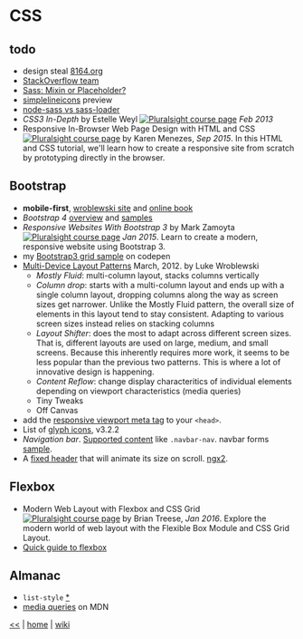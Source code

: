 # CSS

## todo
+ design steal [8164.org](http://www.8164.org/)
+ [StackOverflow team](https://stackoverflow.com/company/team)
+ [Sass: Mixin or Placeholder?](https://www.sitepoint.com/sass-mixin-placeholder/)
+ [simplelineicons](http://simplelineicons.com/) preview
+ [node-sass vs sass-loader](https://stackoverflow.com/questions/33310216/scss-loader-with-webpack)
+ _CSS3 In-Depth_ by Estelle Weyl [![Pluralsight course page](https://img.shields.io/badge/Pluralsight-course-lightgrey.svg)](https://app.pluralsight.com/library/courses/css3-in-depth/table-of-contents) *Feb 2013*
+ Responsive In-Browser Web Page Design with HTML and CSS
[![Pluralsight course page](https://img.shields.io/badge/Pluralsight-course-lightgrey.svg)](https://app.pluralsight.com/library/courses/responsive-browser-web-page-design-html-css-2262/table-of-contents) 
by Karen Menezes, _Sep 2015_. In this HTML and CSS tutorial, we'll learn how to create a responsive site from scratch by prototyping directly in the browser.

## Bootstrap
+ **mobile-first**, [wroblewski site](http://static.lukew.com/MobileFirst_LukeW.pdf) and [online book](http://www.ferrispark.com/audio/DOCUMENTS/mobile-first.pdf)
+ _Bootstrap 4_ [overview](http://getbootstrap.com/docs/4.0/layout/overview/) and [samples](http://getbootstrap.com/docs/4.0/examples/)
+ _Responsive Websites With Bootstrap 3_ by Mark Zamoyta [![Pluralsight course page](https://img.shields.io/badge/Pluralsight-course-lightgrey.svg)](https://app.pluralsight.com/library/courses/responsive-websites-bootstrap3/table-of-contents) *Jan 2015*. Learn to create a modern, responsive website using Bootstrap 3. 
+ my [Bootstrap3 grid sample](https://codepen.io/illegitimis/pen/zzwvRv) on codepen
+ [Multi-Device Layout Patterns](https://www.lukew.com/ff/entry.asp?1514)  March, 2012. by Luke Wroblewski
  - _Mostly Fluid_: multi-column layout, stacks columns vertically
  - _Column drop_: starts with a multi-column layout and ends up with a single column layout, dropping columns along the way as screen sizes get narrower. Unlike the Mostly Fluid pattern, the overall size of elements in this layout tend to stay consistent. Adapting to various screen sizes instead relies on stacking columns
  - _Layout Shifter_: does the most to adapt across different screen sizes. That is, different layouts are used on large, medium, and small screens. Because this inherently requires more work, it seems to be less popular than the previous two patterns. This is where a lot of innovative design is happening.
  - _Content Reflow_: change display characteritics of individual elements depending on viewport characteristics (media queries)
  - Tiny Tweaks
  - Off Canvas
+ add the [responsive viewport meta tag](http://getbootstrap.com/docs/4.0/getting-started/introduction/#responsive-meta-tag) to your `<head>`.
+ List of [glyph icons](http://glyphicons.bootstrapcheatsheets.com/), v3.2.2
+ _Navigation bar_. [Supported content](https://getbootstrap.com/docs/4.0/components/navbar/#supported-content) like  `.navbar-nav`. navbar forms [sample](http://v4-alpha.getbootstrap.com/components/navbar/#forms).
+ A [fixed header](https://github.com/codrops/AnimatedHeader) that will animate its size on scroll. [ngx2](https://github.com/mvanbeusekom/Angular-2---Animated-Header).


## Flexbox
+ Modern Web Layout with Flexbox and CSS Grid
[![Pluralsight course page](https://img.shields.io/badge/Pluralsight-course-lightgrey.svg)](https://app.pluralsight.com/library/courses/modern-web-layout-flexbox-css-grid/table-of-contents)
by Brian Treese, *Jan 2016*. Explore the modern world of web layout with the Flexible Box Module and CSS Grid Layout.
+ [Quick guide to flexbox](https://css-tricks.com/snippets/css/a-guide-to-flexbox/)

## Almanac
+ `list-style` [*](https://css-tricks.com/almanac/properties/l/list-style/)
+ [media queries](https://developer.mozilla.org/en-US/docs/Web/CSS/Media_Queries/Using_media_queries) on MDN





[<<](README.md)
|
[home](https://github.com/illegitimis/Tutorial/)
|
[wiki](https://github.com/illegitimis/Tutorial/wiki)
